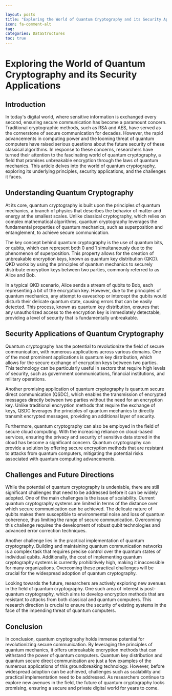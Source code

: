 ```yaml
---

layout: posts
title: "Exploring the World of Quantum Cryptography and its Security Applications"
icon: fa-comment-alt
tag:      
categories: DataStructures
toc: true
---
```




# Exploring the World of Quantum Cryptography and its Security Applications

## Introduction

In today's digital world, where sensitive information is exchanged every second, ensuring secure communication has become a paramount concern. Traditional cryptographic methods, such as RSA and AES, have served as the cornerstone of secure communication for decades. However, the rapid advancements in computing power and the looming threat of quantum computers have raised serious questions about the future security of these classical algorithms. In response to these concerns, researchers have turned their attention to the fascinating world of quantum cryptography, a field that promises unbreakable encryption through the laws of quantum mechanics. This article delves into the world of quantum cryptography, exploring its underlying principles, security applications, and the challenges it faces.

## Understanding Quantum Cryptography

At its core, quantum cryptography is built upon the principles of quantum mechanics, a branch of physics that describes the behavior of matter and energy at the smallest scales. Unlike classical cryptography, which relies on complex mathematical algorithms, quantum cryptography leverages the fundamental properties of quantum mechanics, such as superposition and entanglement, to achieve secure communication.

The key concept behind quantum cryptography is the use of quantum bits, or qubits, which can represent both 0 and 1 simultaneously due to the phenomenon of superposition. This property allows for the creation of unbreakable encryption keys, known as quantum key distribution (QKD). QKD works by using the principles of quantum mechanics to securely distribute encryption keys between two parties, commonly referred to as Alice and Bob.

In a typical QKD scenario, Alice sends a stream of qubits to Bob, each representing a bit of the encryption key. However, due to the principles of quantum mechanics, any attempt to eavesdrop or intercept the qubits would disturb their delicate quantum state, causing errors that can be easily detected. This process, known as quantum key distribution, ensures that any unauthorized access to the encryption key is immediately detectable, providing a level of security that is fundamentally unbreakable.

## Security Applications of Quantum Cryptography

Quantum cryptography has the potential to revolutionize the field of secure communication, with numerous applications across various domains. One of the most prominent applications is quantum key distribution, which allows for the secure exchange of encryption keys between two parties. This technology can be particularly useful in sectors that require high levels of security, such as government communications, financial institutions, and military operations.

Another promising application of quantum cryptography is quantum secure direct communication (QSDC), which enables the transmission of encrypted messages directly between two parties without the need for an encryption key. Unlike traditional encryption methods that require the exchange of keys, QSDC leverages the principles of quantum mechanics to directly transmit encrypted messages, providing an additional layer of security.

Furthermore, quantum cryptography can also be employed in the field of secure cloud computing. With the increasing reliance on cloud-based services, ensuring the privacy and security of sensitive data stored in the cloud has become a significant concern. Quantum cryptography can provide a solution by offering secure encryption methods that are resistant to attacks from quantum computers, mitigating the potential risks associated with quantum computing advancements.

## Challenges and Future Directions

While the potential of quantum cryptography is undeniable, there are still significant challenges that need to be addressed before it can be widely adopted. One of the main challenges is the issue of scalability. Current quantum cryptography systems are limited in terms of the distance over which secure communication can be achieved. The delicate nature of qubits makes them susceptible to environmental noise and loss of quantum coherence, thus limiting the range of secure communication. Overcoming this challenge requires the development of robust qubit technologies and advanced error correction techniques.

Another challenge lies in the practical implementation of quantum cryptography. Building and maintaining quantum communication networks is a complex task that requires precise control over the quantum states of individual qubits. Additionally, the cost of implementing quantum cryptography systems is currently prohibitively high, making it inaccessible for many organizations. Overcoming these practical challenges will be crucial for the widespread adoption of quantum cryptography.

Looking towards the future, researchers are actively exploring new avenues in the field of quantum cryptography. One such area of interest is post-quantum cryptography, which aims to develop encryption methods that are resistant to attacks from both classical and quantum computers. This research direction is crucial to ensure the security of existing systems in the face of the impending threat of quantum computers.

## Conclusion

In conclusion, quantum cryptography holds immense potential for revolutionizing secure communication. By leveraging the principles of quantum mechanics, it offers unbreakable encryption methods that can withstand the power of quantum computers. Quantum key distribution and quantum secure direct communication are just a few examples of the numerous applications of this groundbreaking technology. However, before widespread adoption can be achieved, challenges such as scalability and practical implementation need to be addressed. As researchers continue to explore new avenues in the field, the future of quantum cryptography looks promising, ensuring a secure and private digital world for years to come.
